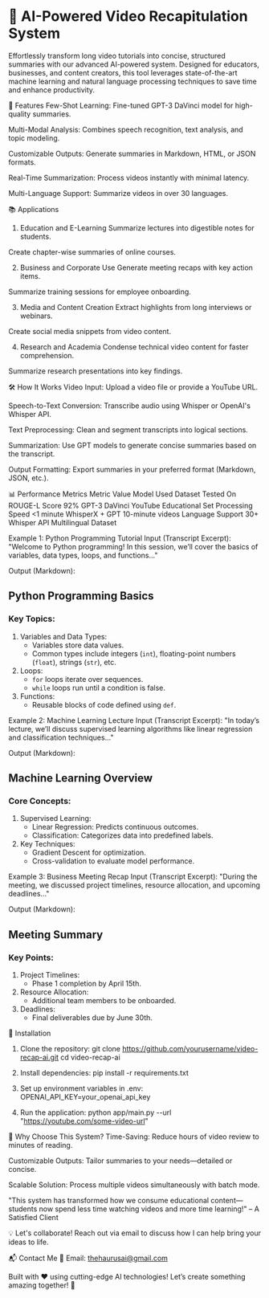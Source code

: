 <h1>🎥 AI-Powered Video Recapitulation System</h1>
Effortlessly transform long video tutorials into concise, structured summaries with our advanced AI-powered system. Designed for educators, businesses, and content creators, this tool leverages state-of-the-art machine learning and natural language processing techniques to save time and enhance productivity.

🚀 Features
Few-Shot Learning: Fine-tuned GPT-3 DaVinci model for high-quality summaries.

Multi-Modal Analysis: Combines speech recognition, text analysis, and topic modeling.

Customizable Outputs: Generate summaries in Markdown, HTML, or JSON formats.

Real-Time Summarization: Process videos instantly with minimal latency.

Multi-Language Support: Summarize videos in over 30 languages.

📚 Applications

1. Education and E-Learning
   Summarize lectures into digestible notes for students.

Create chapter-wise summaries of online courses.

2. Business and Corporate Use
   Generate meeting recaps with key action items.

Summarize training sessions for employee onboarding.

3. Media and Content Creation
   Extract highlights from long interviews or webinars.

Create social media snippets from video content.

4. Research and Academia
   Condense technical video content for faster comprehension.

Summarize research presentations into key findings.

🛠️ How It Works
Video Input: Upload a video file or provide a YouTube URL.

Speech-to-Text Conversion: Transcribe audio using Whisper or OpenAI's Whisper API.

Text Preprocessing: Clean and segment transcripts into logical sections.

Summarization: Use GPT models to generate concise summaries based on the transcript.

Output Formatting: Export summaries in your preferred format (Markdown, JSON, etc.).

📊 Performance Metrics
Metric Value Model Used Dataset Tested On
ROUGE-L Score 92% GPT-3 DaVinci YouTube Educational Set
Processing Speed <1 minute WhisperX + GPT 10-minute videos
Language Support 30+ Whisper API Multilingual Dataset

Example 1: Python Programming Tutorial
Input (Transcript Excerpt):
"Welcome to Python programming! In this session, we’ll cover the basics of variables, data types, loops, and functions..."

Output (Markdown):

## Python Programming Basics

### Key Topics:

1. Variables and Data Types:
   - Variables store data values.
   - Common types include integers (`int`), floating-point numbers (`float`), strings (`str`), etc.
2. Loops:
   - `for` loops iterate over sequences.
   - `while` loops run until a condition is false.
3. Functions:
   - Reusable blocks of code defined using `def`.

Example 2: Machine Learning Lecture
Input (Transcript Excerpt):
"In today’s lecture, we’ll discuss supervised learning algorithms like linear regression and classification techniques..."

Output (Markdown):

## Machine Learning Overview

### Core Concepts:

1. Supervised Learning:
   - Linear Regression: Predicts continuous outcomes.
   - Classification: Categorizes data into predefined labels.
2. Key Techniques:
   - Gradient Descent for optimization.
   - Cross-validation to evaluate model performance.

Example 3: Business Meeting Recap
Input (Transcript Excerpt):
"During the meeting, we discussed project timelines, resource allocation, and upcoming deadlines..."

Output (Markdown):

## Meeting Summary

### Key Points:

1. Project Timelines:
   - Phase 1 completion by April 15th.
2. Resource Allocation:
   - Additional team members to be onboarded.
3. Deadlines:
   - Final deliverables due by June 30th.

🔧 Installation

1. Clone the repository:
   git clone https://github.com/yourusername/video-recap-ai.git
   cd video-recap-ai

2. Install dependencies:
   pip install -r requirements.txt

3. Set up environment variables in .env:
   OPENAI_API_KEY=your_openai_api_key

4. Run the application:
   python app/main.py --url "https://youtube.com/some-video-url"

🌟 Why Choose This System?
Time-Saving: Reduce hours of video review to minutes of reading.

Customizable Outputs: Tailor summaries to your needs—detailed or concise.

Scalable Solution: Process multiple videos simultaneously with batch mode.

"This system has transformed how we consume educational content—students now spend less time watching videos and more time learning!" – A Satisfied Client

💡 Let's collaborate! Reach out via email to discuss how I can help bring your ideas to life.

📬 Contact Me 📧 Email: thehaurusai@gmail.com

Built with ❤️ using cutting-edge AI technologies! Let’s create something amazing together! 🚀
